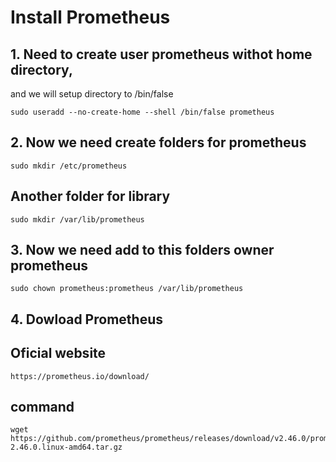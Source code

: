 # Install Prometheus
## 1. Need to create user prometheus withot home directory, 
and we will setup directory to /bin/false
~~~
sudo useradd --no-create-home --shell /bin/false prometheus
~~~
## 2. Now we need create folders for prometheus
~~~
sudo mkdir /etc/prometheus
~~~
## Another folder for library 
~~~
sudo mkdir /var/lib/prometheus
~~~
## 3. Now we need add to this folders owner prometheus
~~~
sudo chown prometheus:prometheus /var/lib/prometheus
~~~
## 4. Dowload Prometheus
## Oficial website 
~~~
https://prometheus.io/download/
~~~
## command
~~~
wget https://github.com/prometheus/prometheus/releases/download/v2.46.0/prometheus-2.46.0.linux-amd64.tar.gz
~~~
